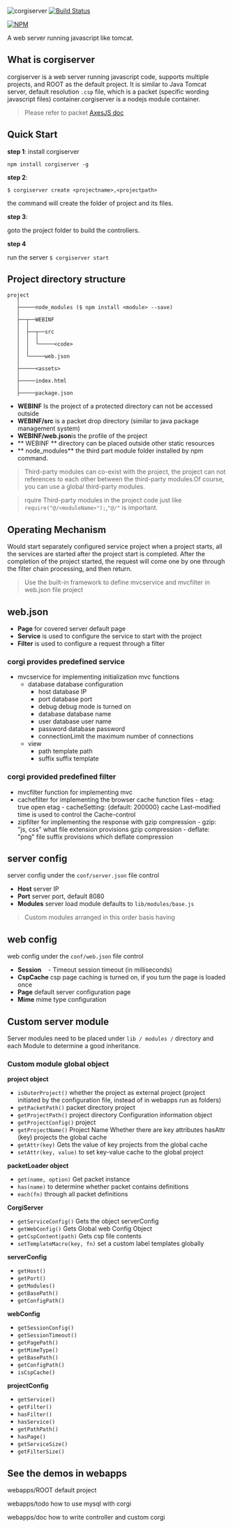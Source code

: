 ![corgiserver](https://github.com/hou80houzhu/corgiserver/raw/master/conf/pages/corgiserver.png)  [![Build Status](https://travis-ci.org/hou80houzhu/corgiserver.svg?branch=master)](https://travis-ci.org/hou80houzhu/corgiserver)

[![NPM](https://nodei.co/npm/corgiserver.png?downloads=true)](https://nodei.co/npm/corgiserver/)

A web server running javascript like tomcat.

## What is corgiserver

corgiserver is a web server running javascript code, supports multiple projects, and ROOT as the default project. It is similar to Java Tomcat server, default resolution `.csp` file, which is a packet (specific wording javascript files) container.corgiserver is a nodejs module container.

> Please refer to packet [AxesJS doc](http://axesjs.org "AxesJS")

## Quick Start

**step 1**: install corgiserver

`npm install corgiserver -g`

**step 2**:

`$ corgiserver create <projectname>,<projectpath>`

the command will create the folder of project and its files.

**step 3**:

goto the project folder to build the controllers.

**step 4**

run the server `$ corgiserver start`


## Project directory structure

```
project
   │
   ├─────node_modules ($ npm install <module> --save)
   │
   ├──┬──WEBINF
   │  │
   │  ├──┬──src
   │  │  │
   │  │  └─────<code>
   │  │
   │  └─────web.json
   │
   ├─────<assets>
   │
   ├─────index.html
   │
   ├─────package.json
```

- **WEBINF** Is the project of a protected directory can not be accessed outside
- **WEBINF/src** is a packet drop directory (similar to java package management system)
- **WEBINF/web.json**is the profile of the project
- ** WEBINF ** directory can be placed outside other static resources
- ** node_modules** the third part module folder installed by npm command.

> Third-party modules can co-exist with the project, the project can not references to each other between the third-party modules.Of course, you can use a global third-party modules.

> rquire Third-party modules in the project code just like `require("@/<moduleName>");`,`"@/"` is important.

## Operating Mechanism

Would start separately configured service project when a project starts, all the services are started after the project start is completed. After the completion of the project started, the request will come one by one through the filter chain processing, and then return.

>Use the built-in framework to define mvcservice and mvcfilter in web.json file project

## web.json

- **Page** for covered server default page
- **Service** is used to configure the service to start with the project
- **Filter** is used to configure a request through a filter

### corgi provides predefined service

- mvcservice for implementing initialization mvc functions     
  - database database configuration 
     - host database IP 
     - port database port 
     - debug debug mode is turned on 
     - database database name 
     - user database user name 
     - password database password 
     - connectionLimit the maximum number of connections
  - view
     - path template path 
     - suffix suffix template

 
### corgi provided predefined filter
- mvcfilter function for implementing mvc
- cachefilter for implementing the browser cache function files - etag: true open etag - cacheSetting: {default: 200000} cache Last-modified time is used to control the Cache-control
- zipfilter for implementing the response with gzip compression - gzip: "js, css" what file extension provisions gzip compression - deflate: "png" file suffix provisions which deflate compression

## server config

server config under the `conf/server.json` file control

- **Host** server IP
- **Port** server port, default 8080
- **Modules** server load module defaults to `lib/modules/base.js`

> Custom modules arranged in this order basis having


## web config

web config under the `conf/web.json` file control

- **Session**
   - Timeout session timeout (in milliseconds)
- **CspCache** csp page caching is turned on, if you turn the page is loaded once
- **Page** default server configuration page
- **Mime** mime type configuration

## Custom server module

Server modules need to be placed under `lib / modules /` directory and each Module to determine a good inheritance.

### Custom module global object

**project object**

- `isOuterProject()` whether the project as external project (project initiated by the configuration file, instead of in webapps run as folders)
- `getPacketPath()` packet directory project
- `getProjectPath()` project directory
Configuration information object 
- `getProjectConfig()` project
- `getProjectName()` Project Name Whether there are key attributes hasAttr (key) projects the global cache
- `getAttr(key)` Gets the value of key projects from the global cache
- `setAttr(key, value)` to set key-value cache to the global project


**packetLoader object**

- `get(name, option)` Get packet instance
- `has(name)` to determine whether packet contains definitions
- `each(fn)` through all packet definitions

**CorgiServer**

- `getServiceConfig()` Gets the object serverConfig
- `getWebConfig()` Gets Global web Config Object
- `getCspContent(path)` Gets csp file contents
- `setTemplateMacro(key, fn)` set a custom label templates globally

**serverConfig**

- `getHost()`
- `getPort()`
- `getModules()`
- `getBasePath()`
- `getConfigPath()`

**webConfig**

- `getSessionConfig()`
- `getSessionTimeout()`
- `getPagePath()`
- `getMimeType()`
- `getBasePath()`
- `getConfigPath()`
- `isCspCache()`

**projectConfig**

- `getService()`
- `getFilter()`
- `hasFilter()`
- `hasService()`
- `getPathPath()`
- `hasPage()`
- `getServiceSize()`
- `getFilterSize()`

## See the demos in webapps

webapps/ROOT default project

webapps/todo how to use mysql with corgi

webapps/doc how to write controller and custom corgi